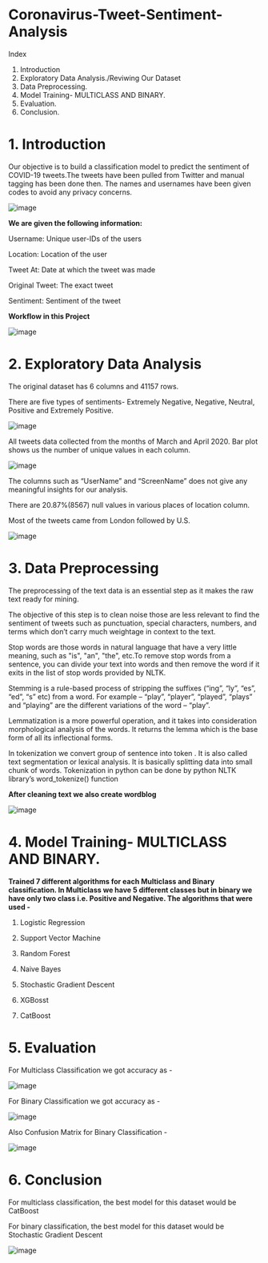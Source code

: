 # Coronavirus-Tweet-Sentiment-Analysis

Index
1. Introduction
2. Exploratory Data Analysis./Reviwing Our Dataset
3. Data Preprocessing.
4. Model Training- MULTICLASS AND BINARY.
5. Evaluation.
6. Conclusion.


# 1. Introduction

Our objective is to build a classification model to predict the sentiment of COVID-19 tweets.The tweets have been pulled from Twitter and manual tagging has been done then. The names and usernames have been given codes to avoid any privacy concerns.

![image](https://github.com/ashishdhawas/Coronavirus-Tweet-Sentiment-Analysis/assets/86394831/6f548e37-60e4-4df1-949d-ea3068c67718)

**We are given the following information:**

Username: Unique user-IDs of the users

Location: Location of the user

Tweet At: Date at which the tweet was made

Original Tweet: The exact tweet

Sentiment: Sentiment of the tweet

**Workflow in this Project**

![image](https://github.com/ashishdhawas/Coronavirus-Tweet-Sentiment-Analysis/assets/86394831/2b38f641-cf91-49d5-bca8-fa03682c70db)


# 2. Exploratory Data Analysis
   
The original dataset has 6 columns and 41157 rows.

There are five types of sentiments- Extremely Negative, Negative, Neutral, Positive and Extremely Positive.

![image](https://github.com/ashishdhawas/Coronavirus-Tweet-Sentiment-Analysis/assets/86394831/322ec000-e931-4a59-965b-2136d889886f)

All tweets data collected from the months of March and April 2020. Bar plot shows us the number of unique values in each column.

![image](https://github.com/ashishdhawas/Coronavirus-Tweet-Sentiment-Analysis/assets/86394831/6e867b81-d163-4dd2-a155-b087f10f23b9)

The columns such as “UserName” and “ScreenName” does not give any meaningful insights for our analysis.

There are 20.87%(8567) null values in various places of location column.

Most of the tweets came from London followed by U.S.

![image](https://github.com/ashishdhawas/Coronavirus-Tweet-Sentiment-Analysis/assets/86394831/0ddda1d1-67b5-4201-87dd-4b757b5a493a)

# 3. Data Preprocessing

The preprocessing of the text data is an essential step as it makes the raw text ready for mining.

The objective of this step is to clean noise those are less relevant to find the sentiment of tweets such as punctuation, special characters, numbers, and terms which don’t carry much weightage in context to the text.

Stop words are those words in natural language that have a very little meaning, such as "is", "an", "the", etc.To remove stop words from a sentence, you can divide your text into words and then remove the word if it exits in the list of stop words provided by NLTK.

Stemming is a rule-based process of stripping the suffixes (“ing”, “ly”, “es”, “ed”, “s” etc) from a word. For example – “play”, “player”, “played”, “plays” and “playing” are the different variations of the word – “play”.

Lemmatization is a more powerful operation, and it takes into consideration morphological analysis of the words. It returns the lemma which is the base form of all its inflectional forms.

In tokenization we convert group of sentence into token . It is also called text segmentation or lexical analysis. It is basically splitting data into small chunk of words. Tokenization in python can be done by python NLTK library’s word_tokenize() function

**After cleaning text we also create wordblog**

![image](https://github.com/ashishdhawas/Coronavirus-Tweet-Sentiment-Analysis/assets/86394831/76608649-fa2e-4649-843b-83dc0b592ca2)

# 4. Model Training- MULTICLASS AND BINARY.

**Trained 7 different algorithms for each Multiclass and Binary classification. In Multiclass we have 5 different classes but in binary we have only two class i.e. Positive and Negative. The algorithms that were used -**

1. Logistic Regression

2. Support Vector Machine

3. Random Forest

4. Naive Bayes

5. Stochastic Gradient Descent

6. XGBosst

7. CatBoost

# 5. Evaluation

For Multiclass Classification we got accuracy as -

![image](https://github.com/ashishdhawas/Coronavirus-Tweet-Sentiment-Analysis/assets/86394831/370d9533-6334-40d8-a5d7-9411e9778ad5)

For Binary Classification we got accuracy as -

![image](https://github.com/ashishdhawas/Coronavirus-Tweet-Sentiment-Analysis/assets/86394831/0da7f26b-527b-48bb-9012-13d7413da85a)

Also Confusion Matrix for Binary Classification -

![image](https://github.com/ashishdhawas/Coronavirus-Tweet-Sentiment-Analysis/assets/86394831/14da91f4-0f52-49df-a4d3-cb8e87553721)

# 6. Conclusion

For multiclass classification, the best model for this dataset would be CatBoost

For binary classification, the best model for this dataset would be Stochastic Gradient Descent

![image](https://github.com/ashishdhawas/Coronavirus-Tweet-Sentiment-Analysis/assets/86394831/a7f66166-3ab5-4405-ac8a-cc6bc852eb90)










